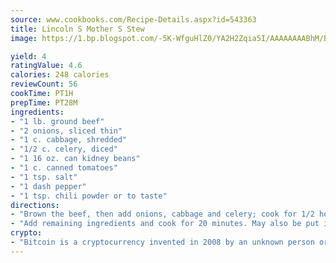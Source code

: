```yaml
---
source: www.cookbooks.com/Recipe-Details.aspx?id=543363
title: Lincoln S Mother S Stew
image: https://1.bp.blogspot.com/-5K-WfguHlZ0/YA2H2Zqia5I/AAAAAAAABhM/Bdgu68p4aG0Q6jWdy3eGaUXSKw5p3sdxwCLcBGAsYHQ/s324/7.png

yield: 4
ratingValue: 4.6
calories: 248 calories
reviewCount: 56
cookTime: PT1H
prepTime: PT28M
ingredients:
- "1 lb. ground beef"
- "2 onions, sliced thin"
- "1 c. cabbage, shredded"
- "1/2 c. celery, diced"
- "1 16 oz. can kidney beans"
- "1 c. canned tomatoes"
- "1 tsp. salt"
- "1 dash pepper"
- "1 tsp. chili powder or to taste"
directions:
- "Brown the beef, then add onions, cabbage and celery; cook for 1/2 hour."
- "Add remaining ingredients and cook for 20 minutes. May also be put in crock-pot."
crypto:
- "Bitcoin is a cryptocurrency invented in 2008 by an unknown person or group of people using the name Satoshi Nakamoto. The currency began use in 2009 when its implementation was released as open-source software. Bitcoin is a decentralized digital currency, without a central bank or single administrator that can be sent from user to user on the peer-to-peer bitcoin network without the need for intermediaries. Transactions are verified by network nodes through cryptography and recorded in a public distributed ledger called a blockchain. Bitcoins are created as a reward for a process known as mining. They can be exchanged for other currencies, products, and services. Research produced by the University of Cambridge estimated that in 2017, there were 2.9 to 5.8 million unique users using a cryptocurrency wallet, most of them using bitcoin."
---
```

